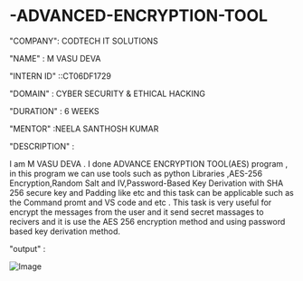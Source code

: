 # -ADVANCED-ENCRYPTION-TOOL
"COMPANY": CODTECH IT SOLUTIONS

"NAME" : M VASU DEVA

"INTERN ID" ::CT06DF1729

"DOMAIN" : CYBER SECURITY & ETHICAL HACKING

"DURATION" : 6 WEEKS

"MENTOR" :NEELA SANTHOSH KUMAR

"DESCRIPTION" :

  I am M VASU DEVA . I done ADVANCE ENCRYPTION TOOL(AES) program , in this program we can use tools such as  python Libraries ,AES-256 Encryption,Random Salt and IV,Password-Based Key Derivation with SHA 256 
  secure key and Padding like etc and this task can be applicable such as the Command promt and VS code and etc . This task is very useful for encrypt the messages from the user and it send secret massages to 
  recivers and it is use the AES 256 encryption method and using password based key derivation method.
  
"output"  : 

![Image](https://github.com/user-attachments/assets/9b43f0ae-5812-452d-924e-1c31ff8e3759)
